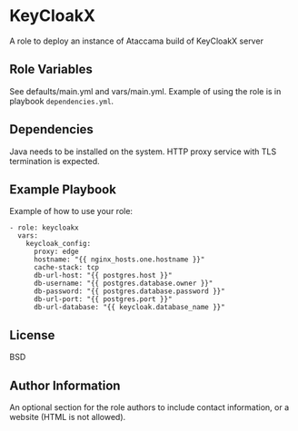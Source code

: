 KeyCloakX
=========

A role to deploy an instance of Ataccama build of KeyCloakX server

Role Variables
--------------

See defaults/main.yml and vars/main.yml. Example of using the role is in playbook `dependencies.yml`.

Dependencies
------------

Java needs to be installed on the system.
HTTP proxy service with TLS termination is expected.

Example Playbook
----------------

Example of how to use your role:

    - role: keycloakx
      vars:
        keycloak_config:
          proxy: edge
          hostname: "{{ nginx_hosts.one.hostname }}"
          cache-stack: tcp
          db-url-host: "{{ postgres.host }}"
          db-username: "{{ postgres.database.owner }}"
          db-password: "{{ postgres.database.password }}"
          db-url-port: "{{ postgres.port }}"
          db-url-database: "{{ keycloak.database_name }}"

License
-------

BSD

Author Information
------------------

An optional section for the role authors to include contact information, or a website (HTML is not allowed).
